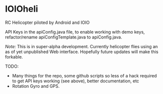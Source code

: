 IOIOheli
========

RC Helicopter piloted by Android and IOIO

API Keys in the apiConfig.java file, to enable working with demo keys, refactor/rename apiConfigTemplate.java to apiConfig.java.

*Note:* This is in super-alpha development. Currently helicopter flies using an as of yet unpublished Web interface. Hopefully future updates will make this forkable.

TODO:

- Many things for the repo, some github scripts so less of a hack required to get API keys working (see above), better documentation, etc
- Rotation Gyro and GPS.

